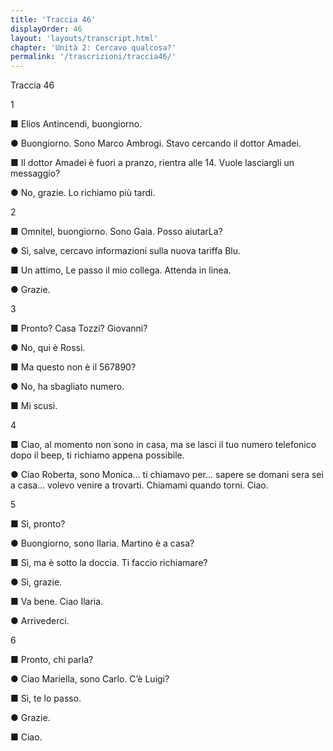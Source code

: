 ```yaml
---
title: 'Traccia 46'
displayOrder: 46
layout: 'layouts/transcript.html'
chapter: 'Unità 2: Cercavo qualcosa?'
permalink: '/trascrizioni/traccia46/'
---
```


Traccia 46

1

■ Elios Antincendi, buongiorno.

● Buongiorno. Sono Marco Ambrogi. Stavo cercando il dottor Amadei.

■ Il dottor Amadei è fuori a pranzo, rientra alle 14. Vuole lasciargli un messaggio?

● No, grazie. Lo richiamo più tardi.

2

■ Omnitel, buongiorno. Sono Gaia. Posso aiutarLa?

● Sì, salve, cercavo informazioni sulla nuova tariffa Blu.

■ Un attimo, Le passo il mio collega. Attenda in linea.

● Grazie.

3

■ Pronto? Casa Tozzi? Giovanni?

● No, qui è Rossi.

■ Ma questo non è il 567890?

● No, ha sbagliato numero.

■ Mi scusi.

4

■ Ciao, al momento non sono in casa, ma se lasci il tuo numero telefonico dopo il beep, ti richiamo appena possibile.

● Ciao Roberta, sono Monica... ti chiamavo per... sapere se domani sera sei a casa... volevo venire a trovarti. Chiamami quando torni. Ciao.

5

■ Sì, pronto?

● Buongiorno, sono Ilaria. Martino è a casa?

■ Sì, ma è sotto la doccia. Ti faccio richiamare?

● Sì, grazie.

■ Va bene. Ciao Ilaria.

● Arrivederci.

6

■ Pronto, chi parla?

● Ciao Mariella, sono Carlo. C’è Luigi?

■ Sì, te lo passo.

● Grazie.

■ Ciao.
